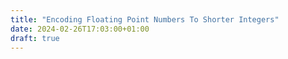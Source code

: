 ```yaml
---
title: "Encoding Floating Point Numbers To Shorter Integers"
date: 2024-02-26T17:03:00+01:00
draft: true
---
```



